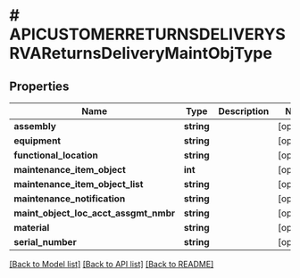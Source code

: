 # # APICUSTOMERRETURNSDELIVERYSRVAReturnsDeliveryMaintObjType

## Properties

Name | Type | Description | Notes
------------ | ------------- | ------------- | -------------
**assembly** | **string** |  | [optional]
**equipment** | **string** |  | [optional]
**functional_location** | **string** |  | [optional]
**maintenance_item_object** | **int** |  | [optional]
**maintenance_item_object_list** | **string** |  | [optional]
**maintenance_notification** | **string** |  | [optional]
**maint_object_loc_acct_assgmt_nmbr** | **string** |  | [optional]
**material** | **string** |  | [optional]
**serial_number** | **string** |  | [optional]

[[Back to Model list]](../../README.md#models) [[Back to API list]](../../README.md#endpoints) [[Back to README]](../../README.md)
